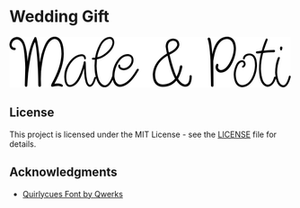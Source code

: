 # Wedding Gift

![logo](resources/title.png)

## License

This project is licensed under the MIT License - see the [LICENSE](LICENSE/)
file for details.

## Acknowledgments

- [Quirlycues Font by Qwerks]( http://www.1001fonts.com/quirlycues-font.html)
